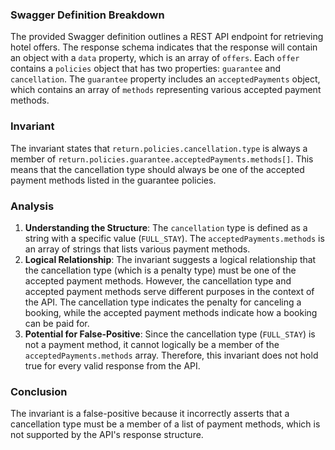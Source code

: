 ### Swagger Definition Breakdown
The provided Swagger definition outlines a REST API endpoint for retrieving hotel offers. The response schema indicates that the response will contain an object with a `data` property, which is an array of `offers`. Each `offer` contains a `policies` object that has two properties: `guarantee` and `cancellation`. The `guarantee` property includes an `acceptedPayments` object, which contains an array of `methods` representing various accepted payment methods.

### Invariant
The invariant states that `return.policies.cancellation.type` is always a member of `return.policies.guarantee.acceptedPayments.methods[]`. This means that the cancellation type should always be one of the accepted payment methods listed in the guarantee policies.

### Analysis
1. **Understanding the Structure**: The `cancellation` type is defined as a string with a specific value (`FULL_STAY`). The `acceptedPayments.methods` is an array of strings that lists various payment methods.
2. **Logical Relationship**: The invariant suggests a logical relationship that the cancellation type (which is a penalty type) must be one of the accepted payment methods. However, the cancellation type and accepted payment methods serve different purposes in the context of the API. The cancellation type indicates the penalty for canceling a booking, while the accepted payment methods indicate how a booking can be paid for.
3. **Potential for False-Positive**: Since the cancellation type (`FULL_STAY`) is not a payment method, it cannot logically be a member of the `acceptedPayments.methods` array. Therefore, this invariant does not hold true for every valid response from the API.

### Conclusion
The invariant is a false-positive because it incorrectly asserts that a cancellation type must be a member of a list of payment methods, which is not supported by the API's response structure.
